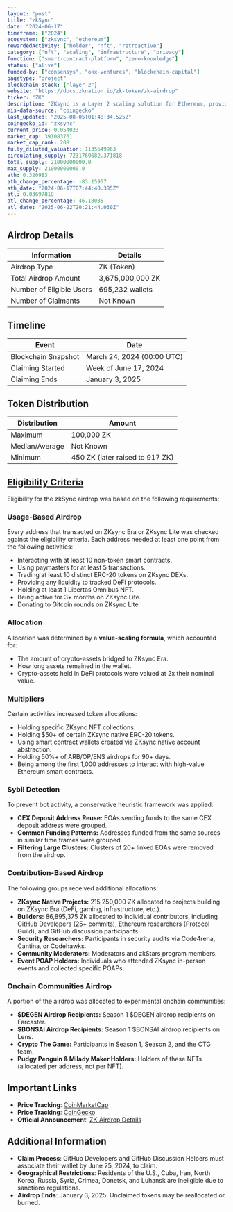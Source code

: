 ```yaml
---
layout: "post"
title: "zkSync"
date: "2024-06-17"
timeframe: ["2024"]
ecosystem: ["zksync", "ethereum"]
rewardedActivity: ["holder", "nft", "retroactive"]
category: ["nft", "scaling", "infrastructure", "privacy"]
function: ["smart-contract-platform", "zero-knowledge"]
status: ["alive"]
funded-by: ["consensys", "okx-ventures", "blockchain-capital"]
pagetype: "project"
blockchain-stack: ["layer-2"]
website: "https://docs.zknation.io/zk-token/zk-airdrop"
ticker: "ZK"
description: "ZKsync is a Layer 2 scaling solution for Ethereum, providing faster and cheaper transactions while maintaining security through zero-knowledge rollups."
mis-data-source: "coingecko"
last_updated: "2025-08-05T01:48:34.525Z"
coingecko_id: "zksync"
current_price: 0.054023
market_cap: 391083761
market_cap_rank: 208
fully_diluted_valuation: 1135649963
circulating_supply: 7231769682.371818
total_supply: 21000000000.0
max_supply: 21000000000.0
ath: 0.320983
ath_change_percentage: -83.15957
ath_date: "2024-06-17T07:44:40.385Z"
atl: 0.03697818
atl_change_percentage: 46.18035
atl_date: "2025-06-22T20:21:44.030Z"
---
```


## Airdrop Details

| Information              | Details          |
| ------------------------ | ---------------- |
| Airdrop Type             | ZK (Token)       |
| Total Airdrop Amount     | 3,675,000,000 ZK |
| Number of Eligible Users | 695,232 wallets  |
| Number of Claimants      | Not Known        |

## Timeline

| Event               | Date                       |
| ------------------- | -------------------------- |
| Blockchain Snapshot | March 24, 2024 (00:00 UTC) |
| Claiming Started    | Week of June 17, 2024      |
| Claiming Ends       | January 3, 2025            |

## Token Distribution

| Distribution   | Amount                          |
| -------------- | ------------------------------- |
| Maximum        | 100,000 ZK                      |
| Median/Average | Not Known                       |
| Minimum        | 450 ZK (later raised to 917 ZK) |

## [Eligibility Criteria](https://docs.zknation.io/zk-token/zk-airdrop)

Eligibility for the zkSync airdrop was based on the following requirements:

### Usage-Based Airdrop
Every address that transacted on ZKsync Era or ZKsync Lite was checked against the eligibility criteria. Each address needed at least one point from the following activities:
- Interacting with at least 10 non-token smart contracts.
- Using paymasters for at least 5 transactions.
- Trading at least 10 distinct ERC-20 tokens on ZKsync DEXs.
- Providing any liquidity to tracked DeFi protocols.
- Holding at least 1 Libertas Omnibus NFT.
- Being active for 3+ months on ZKsync Lite.
- Donating to Gitcoin rounds on ZKsync Lite.

### Allocation
Allocation was determined by a **value-scaling formula**, which accounted for:
- The amount of crypto-assets bridged to ZKsync Era.
- How long assets remained in the wallet.
- Crypto-assets held in DeFi protocols were valued at 2x their nominal value.

### Multipliers
Certain activities increased token allocations:
- Holding specific ZKsync NFT collections.
- Holding $50+ of certain ZKsync native ERC-20 tokens.
- Using smart contract wallets created via ZKsync native account abstraction.
- Holding 50%+ of ARB/OP/ENS airdrops for 90+ days.
- Being among the first 1,000 addresses to interact with high-value Ethereum smart contracts.

### Sybil Detection
To prevent bot activity, a conservative heuristic framework was applied:
- **CEX Deposit Address Reuse:** EOAs sending funds to the same CEX deposit address were grouped.
- **Common Funding Patterns:** Addresses funded from the same sources in similar time frames were grouped.
- **Filtering Large Clusters:** Clusters of 20+ linked EOAs were removed from the airdrop.

### Contribution-Based Airdrop
The following groups received additional allocations:
- **ZKsync Native Projects:** 215,250,000 ZK allocated to projects building on ZKsync Era (DeFi, gaming, infrastructure, etc.).
- **Builders:** 86,895,375 ZK allocated to individual contributors, including GitHub Developers (25+ commits), Ethereum researchers (Protocol Guild), and GitHub discussion participants.
- **Security Researchers:** Participants in security audits via Code4rena, Cantina, or Codehawks.
- **Community Moderators:** Moderators and zkStars program members.
- **Event POAP Holders:** Individuals who attended ZKsync in-person events and collected specific POAPs.

### Onchain Communities Airdrop
A portion of the airdrop was allocated to experimental onchain communities:
- **$DEGEN Airdrop Recipients:** Season 1 $DEGEN airdrop recipients on Farcaster.
- **$BONSAI Airdrop Recipients:** Season 1 $BONSAI airdrop recipients on Lens.
- **Crypto The Game:** Participants in Season 1, Season 2, and the CTG team.
- **Pudgy Penguin & Milady Maker Holders:** Holders of these NFTs (allocated per address, not per NFT).

## Important Links

- **Price Tracking**: [CoinMarketCap](https://coinmarketcap.com/currencies/zk-token)
- **Price Tracking**: [CoinGecko](https://www.coingecko.com/en/coins/zk-token)
- **Official Announcement**: [ZK Airdrop Details](https://docs.zknation.io/zk-token/zk-airdrop)

## Additional Information

- **Claim Process**: GitHub Developers and GitHub Discussion Helpers must associate their wallet by June 25, 2024, to claim.
- **Geographical Restrictions**: Residents of the U.S., Cuba, Iran, North Korea, Russia, Syria, Crimea, Donetsk, and Luhansk are ineligible due to sanctions regulations.
- **Airdrop Ends**: January 3, 2025. Unclaimed tokens may be reallocated or burned.